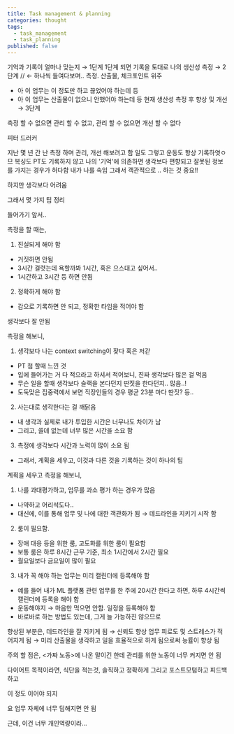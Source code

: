 ```yaml
---
title: Task management & planning
categories: thought
tags:
  - task_management
  - task_planning
published: false
---
```


기억과 기록이 얼마나 맞는지 → 1단계
1단계 되면
기록을 토대로 나의 생산성 측정 → 2단계 // ← 하나씩 들여다보며.. 측정. 산출물, 체크포인트 위주
- 아 이 업무는 이 정도만 하고 끊었어야 하는데 등
- 아 이 업무는 산출물이 없으니 안했어야 하는데 등
현재 생산성 측정 후 향상 및 개선 → 3단계


측정 할 수 없으면 관리 할 수 없고, 관리 할 수 없으면 개선 할 수 없다

피터 드러커


지난 몇 년 간 난 측정 하며 관리, 개선 해보려고 함
일도 그렇고 운동도 항상 기록하엿ㅇ므
복싱도 PT도
기록하지 않고 나의 '기억'에 의존하면 생각보다 편향되고 잘못된 정보를 가지는 경우가 허다함
내가 나를 속임
그래서 객관적으로 .. 하는 것 중요!!

하지만 생각보다 어려움

그래서 몇 가지 팁 정리

들어가기 앞서..

측정을 할 때는,

1. 진실되게 해야 함
- 거짓하면 안됨
- 3시간 걸렷는데 욕할까봐 1시간, 혹은 으스대고 싶어서..
- 1시간하고 3시간 등 하면 안됨
2. 정확하게 해야 함
- 감으로 기록하면 안 되고, 정확한 타임을 적어야 함

생각보다 잘 안됨

측정을 해보니,

1. 생각보다 나는 context switching이 잦다 혹은 저갇
- PT 첨 할때 느낀 것
- 입에 들어가는 거 다 적으라고 하셔서 적어보니, 진짜 생각보다 많은 걸 먹음
- 무슨 일을 할때 생각보다 슬랙을 본다던지 딴짓을 한다던지.. 많음..!
- 도둑맞은 집중력에서 보면 직장인들의 경우 평균 23분 마다 딴짓? 등..

2. 사는대로 생각한다는 걸 깨닭음
- 내 생각과 실제로 내가 투입한 시간은 너무나도 차이가 남
- 그리고, 쓸데 없는데 너무 많은 시간을 소요 함


3. 측정에 생각보다 시간과 노력이 많이 소요 됨
- 그래서, 계획을 세우고, 이것과 다른 것을 기록하는 것이 하나의 팁


계획을 세우고 측정을 해보니,

1. 나를 과대평가하고, 업무를 과소 평가 하는 경우가 많음
- 나약하고 어리석도다..
- 대신에, 이를 통해 업무 및 나에 대한 객관화가 됨 → 데드라인을 지키기 시작 함

2. 룸이 필요함.
- 장애 대응 등을 위한 룸, 고도화를 위한 룸이 필요함
- 보통 룸은 하루 8시간 근무 기준, 최소 1시간에서 2시간 필요
- 월요일보다 금요일이 많이 필요

3. 내가 꼭 해야 하는 업무는 미리 캘린더에 등록해야 함
- 예를 들어 내가 ML 플랫폼 관련 업무를 한 주에 20시간 한다고 하면, 하루 4시간씩 캘린더에 등록을 해야 함
- 운동해야지 → 마음만 먹으면 안함. 일정을 등록해야 함
- 바로바로 하는 방법도 있는데, 그게 늘 가능하진 않으므로

향상된 부분은,
데드라인을 잘 지키게 됨 → 신뢰도 향상
업무 피로도 및 스트레스가 적어지게 됨 → 
미리 산출물을 생각하고 일을 효율적으로 하게 됨으로써 능률이 향상 됨


주의 할 점은,
<가짜 노동>에 나온 말이긴 한데
관리를 위한 노동이 너무 커지면 안 됨

다이어트 목적이라면, 식단을 적는것, 솔직하고 정확하게
그리고 포스트모텀하고
피드백하고

이 정도 이어야 되지

요 업무 자체에 너무 딥해지면 안 됨

근데, 이건 너무 개인역량이라...